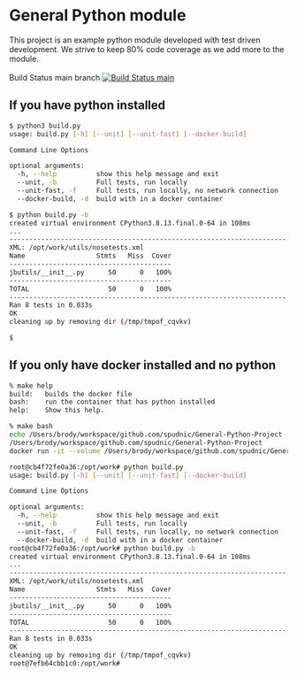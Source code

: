 # General Python module
This project is an example python module developed with test driven development. We strive to keep 80% code coverage as we add more to the module.
<BR><BR> Build Status main branch [![Build Status main](https://github.com/spudnic/General-Python-Project/actions/workflows/main.yml/badge.svg?branch=main)](https://github.com/spudnic/General-Python-Project/actions/workflows/main.yml)

## If you have python installed

```bash
$ python3 build.py 
usage: build.py [-h] [--unit] [--unit-fast] [--docker-build]

Command Line Options

optional arguments:
  -h, --help          show this help message and exit
  --unit, -b          Full tests, run locally
  --unit-fast, -f     Full tests, run locally, no network connection
  --docker-build, -d  build with in a docker container

$ python build.py -b
created virtual environment CPython3.8.13.final.0-64 in 108ms
...
----------------------------------------------------------------------
XML: /opt/work/utils/nosetests.xml
Name                  Stmts   Miss  Cover
-----------------------------------------
jbutils/__init__.py      50      0   100%
-----------------------------------------
TOTAL                    50      0   100%
----------------------------------------------------------------------
Ran 8 tests in 0.033s
OK
cleaning up by removing dir (/tmp/tmpof_cqvkv)

$ 
```

## If you only have docker installed and no python

```bash
% make help
build:   builds the docker file
bash:    run the container that has python installed
help:    Show this help.

% make bash
echo /Users/brody/workspace/github.com/spudnic/General-Python-Project
/Users/brody/workspace/github.com/spudnic/General-Python-Project
docker run -it --volume /Users/brody/workspace/github.com/spudnic/General-Python-Project:/opt/git dev-python:0.0.1  /bin/bash

root@cb4f72fe0a36:/opt/work# python build.py 
usage: build.py [-h] [--unit] [--unit-fast] [--docker-build]

Command Line Options

optional arguments:
  -h, --help          show this help message and exit
  --unit, -b          Full tests, run locally
  --unit-fast, -f     Full tests, run locally, no network connection
  --docker-build, -d  build with in a docker container
root@cb4f72fe0a36:/opt/work# python build.py -b
created virtual environment CPython3.8.13.final.0-64 in 108ms
...
----------------------------------------------------------------------
XML: /opt/work/utils/nosetests.xml
Name                  Stmts   Miss  Cover
-----------------------------------------
jbutils/__init__.py      50      0   100%
-----------------------------------------
TOTAL                    50      0   100%
----------------------------------------------------------------------
Ran 8 tests in 0.033s
OK
cleaning up by removing dir (/tmp/tmpof_cqvkv)
root@7efb64cbb1c0:/opt/work# 
```

